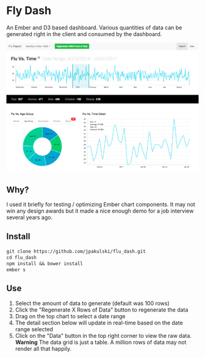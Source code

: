 # Fly Dash

An Ember and D3 based dashboard.
Various quantities of data can be generated right in the client and consumed by the dashboard.

![Application screenshot](/screenshot_flu_dash.jpg)

## Why?

I used it briefly for testing / optimizing Ember chart components. It may not win any design awards but it made a nice enough demo for a job interview several years ago.

## Install

```
git clone https://github.com/jpakulski/flu_dash.git
cd flu_dash
npm install && bower install
ember s
```

## Use

1. Select the amount of data to generate (default was 100 rows)
2. Click the "Regenerate X Rows of Data" button to regenerate the data
3. Drag on the top chart to select a date range
4. The detail section below will update in real-time based on the date range selected
5. Click on the "Data" button in the top right corner to view the raw data. **Warning** The data grid is just a table. A million rows of data may not render all that happily.
